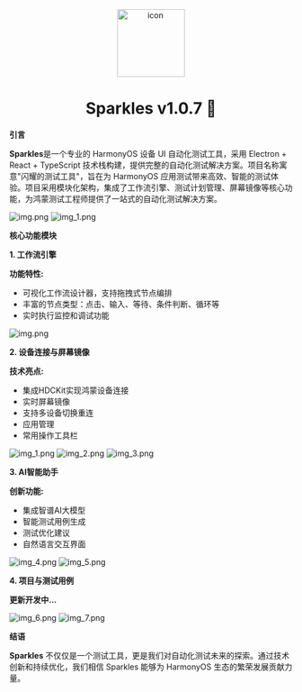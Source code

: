 <div align="center" >
  <img src="resources/icon.png" alt="icon" width="120px" height="120px">
  <h1>
    Sparkles v1.0.7 👋
  </h1>
</div>

**引言**

**Sparkles**是一个专业的 HarmonyOS 设备 UI 自动化测试工具，采用 Electron + React + TypeScript 技术栈构建，提供完整的自动化测试解决方案。项目名称寓意"闪耀的测试工具"，旨在为 HarmonyOS 应用测试带来高效、智能的测试体验。项目采用模块化架构，集成了工作流引擎、测试计划管理、屏幕镜像等核心功能，为鸿蒙测试工程师提供了一站式的自动化测试解决方案。

![img.png](docs/screenshots/img_t.png)
![img_1.png](docs/screenshots/img_t1.png)

**核心功能模块**

**1. 工作流引擎**

**功能特性:**

- 可视化工作流设计器，支持拖拽式节点编排
- 丰富的节点类型：点击、输入、等待、条件判断、循环等
- 实时执行监控和调试功能

![img.png](docs/screenshots/img.png)

**2. 设备连接与屏幕镜像**

**技术亮点:**

- 集成HDCKit实现鸿蒙设备连接
- 实时屏幕镜像
- 支持多设备切换重连
- 应用管理
- 常用操作工具栏

![img_1.png](docs/screenshots/img_1.png)
![img_2.png](docs/screenshots/img_2.png)
![img_3.png](docs/screenshots/img_3.png)

**3. AI智能助手**

**创新功能:**

- 集成智谱AI大模型
- 智能测试用例生成
- 测试优化建议
- 自然语言交互界面

![img_4.png](docs/screenshots/img_4.png)
![img_5.png](docs/screenshots/img_5.png)

**4. 项目与测试用例**

**更新开发中...**

![img_6.png](docs/screenshots/img_6.png)
![img_7.png](docs/screenshots/img_7.png)

**结语**

**Sparkles** 不仅仅是一个测试工具，更是我们对自动化测试未来的探索。通过技术创新和持续优化，我们相信 Sparkles 能够为 HarmonyOS 生态的繁荣发展贡献力量。
